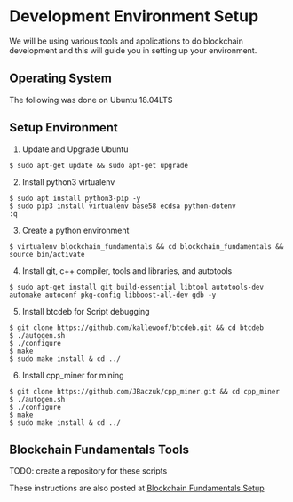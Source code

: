 # Development Environment Setup
We will be using various tools and applications to do blockchain development and this will guide you in setting up your environment.

## Operating System
The following was done on Ubuntu 18.04LTS

## Setup Environment
1. Update and Upgrade Ubuntu
```
$ sudo apt-get update && sudo apt-get upgrade
```
2. Install python3 virtualenv
```
$ sudo apt install python3-pip -y
$ sudo pip3 install virtualenv base58 ecdsa python-dotenv
:q
```
3. Create a python environment
```
$ virtualenv blockchain_fundamentals && cd blockchain_fundamentals && source bin/activate
```
4. Install git, c++ compiler, tools and libraries, and autotools
```
$ sudo apt-get install git build-essential libtool autotools-dev automake autoconf pkg-config libboost-all-dev gdb -y
```
5. Install btcdeb for Script debugging
```
$ git clone https://github.com/kallewoof/btcdeb.git && cd btcdeb
$ ./autogen.sh
$ ./configure
$ make
$ sudo make install & cd ../
```
6. Install cpp_miner for mining
```
$ git clone https://github.com/JBaczuk/cpp_miner.git && cd cpp_miner
$ ./autogen.sh
$ ./configure
$ make
$ sudo make install & cd ../
```


## Blockchain Fundamentals Tools
TODO: create a repository for these scripts

These instructions are also posted at [Blockchain Fundamentals Setup](https://gist.github.com/JBaczuk/b0a116798a85b967833ef7fd38b5a6cf)

